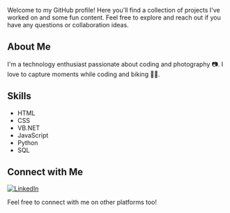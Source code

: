 Welcome to my GitHub profile! Here you'll find a collection of projects I've worked on and some fun content. Feel free to explore and reach out if you have any questions or collaboration ideas.

## About Me

I'm a technology enthusiast passionate about coding and photography 📷. I love to capture moments while coding and biking 🚴‍♂️.

## Skills

- HTML
- CSS
- VB.NET
- JavaScript
- Python
- SQL

## Connect with Me

[![LinkedIn](https://img.shields.io/badge/LinkedIn-YarMahmood-blue?style=flat-square&logo=linkedin)](https://www.linkedin.com/in/yarmahmood/)
  
Feel free to connect with me on other platforms too!

</div>
